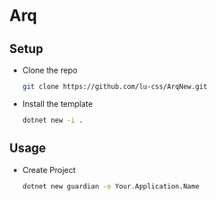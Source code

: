 # Arq

## Setup

- Clone the repo
    ```sh
    git clone https://github.com/lu-css/ArqNew.git
    ```

- Install the template

    ```sh
    dotnet new -i .
    ```

## Usage

- Create Project
    ```sh
    dotnet new guardian -o Your.Application.Name
    ```
